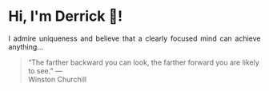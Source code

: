 # Hi, I'm Derrick 👋!
<p align="justify">I admire uniqueness and believe that a clearly focused mind can achieve anything...</p> 
<!-- #quote-start -->
<blockquote>&ldquo;The farther backward you can look, the farther forward you are likely to see.&rdquo; &mdash; <footer>Winston Churchill</footer></blockquote>
<!-- #quote-end -->

